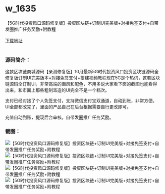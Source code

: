 # w_1635
【5G时代投资风口源码修复版】投资区块链+订制UI完美版+对接免签支付+自带发圈推广任务奖励+附教程
<br/></br>
[下载地址](https://www.uuid2.com/1635.html "下载地址")
<br/></br>
<h3>源码简介：</h3>
<p>这款区块链商城源码【亲测修复版】10月最新5G时代投资风口投资区块链源码全修复版订制UI完美版本+对接免签支付+搭建视频教程现在5G是个热词，这套区块链源码全订制UI，非常高端的画风和配色，不用多说大家看下面的截图也能看得出来，和市面上那些粗制滥造的UI完全不是一个档次。<p>
<p>支付已经对接了个人免签支付，支持微信支付宝双通道，自动到账，非常方便。UI全部都改完了，里面的产品自己在后台根据需要自行更改即可。 <p>
<p>充值自动到账，提现后台审核。自带发圈推广任务奖励。<p>
<h3>截图：</h3>
<img src="https://www.uuid2.com/wp-content/uploads/img/202109/7edb352711.png" alt="【5G时代投资风口源码修复版】投资区块链+订制UI完美版+对接免签支付+自带发圈推广任务奖励+附教程"><img src="https://www.uuid2.com/wp-content/uploads/img/202109/c7ecc37618.png" alt="【5G时代投资风口源码修复版】投资区块链+订制UI完美版+对接免签支付+自带发圈推广任务奖励+附教程"><img src="https://www.uuid2.com/wp-content/uploads/img/202109/c7ecc37245.png" alt="【5G时代投资风口源码修复版】投资区块链+订制UI完美版+对接免签支付+自带发圈推广任务奖励+附教程"><img src="https://www.uuid2.com/wp-content/uploads/img/202109/1f12744249.png" alt="【5G时代投资风口源码修复版】投资区块链+订制UI完美版+对接免签支付+自带发圈推广任务奖励+附教程">
